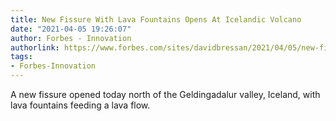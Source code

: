 ```yaml
---
title: New Fissure With Lava Fountains Opens At Icelandic Volcano
date: "2021-04-05 19:26:07"
author: Forbes - Innovation
authorlink: https://www.forbes.com/sites/davidbressan/2021/04/05/new-fissure-with-lava-fountains-opens-near-icelandic-volcano/
tags:
- Forbes-Innovation
---
```

A new fissure opened today north of the Geldingadalur valley, Iceland, with lava fountains feeding a lava flow.